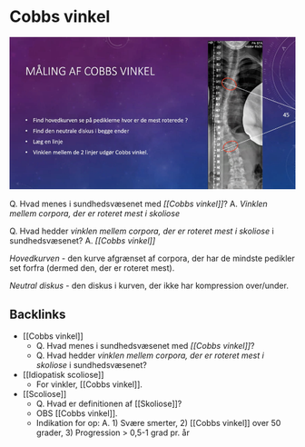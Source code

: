 # Cobbs vinkel
![](BearImages/4A1315AD-3AB5-4752-B07E-672D756277C2-2650-0000058F64C2E822/510D7A9D-079F-4F57-BB54-8FCEBCE25DF8.png)

Q. Hvad menes i sundhedsvæsenet med *[[Cobbs vinkel]]*? 
A. *Vinklen mellem corpora, der er roteret mest i skoliose*

Q. Hvad hedder *vinklen mellem corpora, der er roteret mest i skoliose* i sundhedsvæsenet? 
A. *[[Cobbs vinkel]]* 

*Hovedkurven* - den kurve afgrænset af corpora, der har de mindste pedikler set forfra (dermed den, der er roteret mest).

*Neutral diskus* - den diskus i kurven, der ikke har kompression over/under.

## Backlinks
* [[Cobbs vinkel]]
	* Q. Hvad menes i sundhedsvæsenet med *[[Cobbs vinkel]]*? 
	* Q. Hvad hedder *vinklen mellem corpora, der er roteret mest i skoliose* i sundhedsvæsenet? 
* [[Idiopatisk scoliose]]
	* For vinkler, [[Cobbs vinkel]].
* [[Scoliose]]
	* Q. Hvad er definitionen af [[Skoliose]]?
	* OBS [[Cobbs vinkel]]. 
	* Indikation for op:
A. 1) Svære smerter, 2) [[Cobbs vinkel]] over 50 grader, 3) Progression > 0,5-1 grad pr. år

<!-- #anki/tag/med/Orto #anki/deck/Medicine -->

<!-- {BearID:95D4F07F-9708-4973-A142-680C991BEFA4-2650-00000573E10EAEF1} -->
